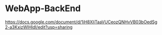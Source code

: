 # WebApp-BackEnd

https://docs.google.com/document/d/1iH8XljTaaVUCeozQNHvVB03bOedSg2-a3KxizWIHldI/edit?usp=sharing
